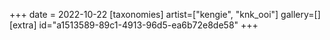 +++
date = 2022-10-22
[taxonomies]
artist=["kengie", "knk_ooi"]
gallery=[]
[extra]
id="a1513589-89c1-4913-96d5-ea6b72e8de58"
+++